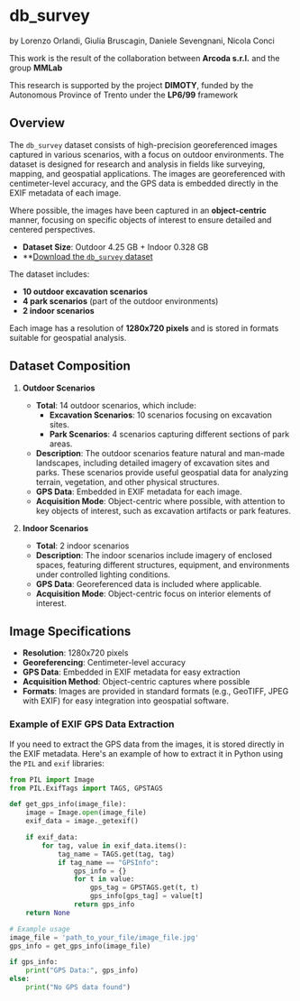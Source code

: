 # db_survey 
by
Lorenzo Orlandi,
Giulia Bruscagin,
Daniele Sevengnani,
Nicola Conci

This work is the result of the collaboration between **Arcoda s.r.l.** and the group **MMLab**

This research is supported by the project **DIMOTY**, funded by the Autonomous Province of Trento under the **LP6/99** framework


## Overview

The `db_survey` dataset consists of high-precision georeferenced images captured in various scenarios, with a focus on outdoor environments. The dataset is designed for research and analysis in fields like surveying, mapping, and geospatial applications. The images are georeferenced with centimeter-level accuracy, and the GPS data is embedded directly in the EXIF metadata of each image.

Where possible, the images have been captured in an **object-centric** manner, focusing on specific objects of interest to ensure detailed and centered perspectives.

- **Dataset Size**: Outdoor 4.25 GB + Indoor 0.328 GB 
- **[Download the `db_survey` dataset](https://arcodagis-my.sharepoint.com/:f:/g/personal/giulia_bruscagin_arcoda_it/EhZJUU1lfvVPt_WiBi6QPBsBCAXuHMRH9rZFVhKyXPiU6w?e=yY4hN1)

The dataset includes:
- **10 outdoor excavation scenarios**
- **4 park scenarios** (part of the outdoor environments)
- **2 indoor scenarios**

Each image has a resolution of **1280x720 pixels** and is stored in formats suitable for geospatial analysis.

## Dataset Composition

1. **Outdoor Scenarios**
   - **Total**: 14 outdoor scenarios, which include:
     - **Excavation Scenarios**: 10 scenarios focusing on excavation sites.
     - **Park Scenarios**: 4 scenarios capturing different sections of park areas.
   - **Description**: The outdoor scenarios feature natural and man-made landscapes, including detailed imagery of excavation sites and parks. These scenarios provide useful geospatial data for analyzing terrain, vegetation, and other physical structures.
   - **GPS Data**: Embedded in EXIF metadata for each image.
   - **Acquisition Mode**: Object-centric where possible, with attention to key objects of interest, such as excavation artifacts or park features.

2. **Indoor Scenarios**
   - **Total**: 2 indoor scenarios
   - **Description**: The indoor scenarios include imagery of enclosed spaces, featuring different structures, equipment, and environments under controlled lighting conditions.
   - **GPS Data**: Georeferenced data is included where applicable.
   - **Acquisition Mode**: Object-centric focus on interior elements of interest.

## Image Specifications

- **Resolution**: 1280x720 pixels
- **Georeferencing**: Centimeter-level accuracy
- **GPS Data**: Embedded in EXIF metadata for easy extraction
- **Acquisition Method**: Object-centric captures where possible
- **Formats**: Images are provided in standard formats (e.g., GeoTIFF, JPEG with EXIF) for easy integration into geospatial software.

### Example of EXIF GPS Data Extraction

If you need to extract the GPS data from the images, it is stored directly in the EXIF metadata. Here's an example of how to extract it in Python using the `PIL` and `exif` libraries:

```python
from PIL import Image
from PIL.ExifTags import TAGS, GPSTAGS

def get_gps_info(image_file):
    image = Image.open(image_file)
    exif_data = image._getexif()

    if exif_data:
        for tag, value in exif_data.items():
            tag_name = TAGS.get(tag, tag)
            if tag_name == "GPSInfo":
                gps_info = {}
                for t in value:
                    gps_tag = GPSTAGS.get(t, t)
                    gps_info[gps_tag] = value[t]
                return gps_info
    return None

# Example usage
image_file = 'path_to_your_file/image_file.jpg'
gps_info = get_gps_info(image_file)

if gps_info:
    print("GPS Data:", gps_info)
else:
    print("No GPS data found")
